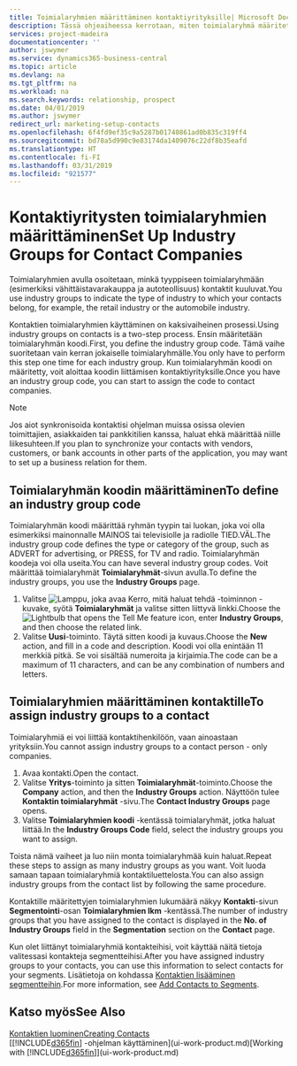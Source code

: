 ```yaml
---
title: Toimialaryhmien määrittäminen kontaktiyrityksille| Microsoft Docs
description: Tässä ohjeaiheessa kerrotaan, miten toimialaryhmä määritetään ja miten sille sitten määritetään kontaktiryhmä, kuten vähittäistavarakauppa tai autoteollisuus.
services: project-madeira
documentationcenter: ''
author: jswymer
ms.service: dynamics365-business-central
ms.topic: article
ms.devlang: na
ms.tgt_pltfrm: na
ms.workload: na
ms.search.keywords: relationship, prospect
ms.date: 04/01/2019
ms.author: jswymer
redirect_url: marketing-setup-contacts
ms.openlocfilehash: 6f4fd9ef35c9a5287b01740861ad0b835c319ff4
ms.sourcegitcommit: bd78a5d990c9e83174da1409076c22df8b35eafd
ms.translationtype: HT
ms.contentlocale: fi-FI
ms.lasthandoff: 03/31/2019
ms.locfileid: "921577"
---
```

# <a name="set-up-industry-groups-for-contact-companies"></a><span data-ttu-id="8c904-103">Kontaktiyritysten toimialaryhmien määrittäminen</span><span class="sxs-lookup"><span data-stu-id="8c904-103">Set Up Industry Groups for Contact Companies</span></span>
<span data-ttu-id="8c904-104">Toimialaryhmien avulla osoitetaan, minkä tyyppiseen toimialaryhmään (esimerkiksi vähittäistavarakauppa ja autoteollisuus) kontaktit kuuluvat.</span><span class="sxs-lookup"><span data-stu-id="8c904-104">You use industry groups to indicate the type of industry to which your contacts belong, for example, the retail industry or the automobile industry.</span></span>

<span data-ttu-id="8c904-105">Kontaktien toimialaryhmien käyttäminen on kaksivaiheinen prosessi.</span><span class="sxs-lookup"><span data-stu-id="8c904-105">Using industry groups on contacts is a two-step process.</span></span> <span data-ttu-id="8c904-106">Ensin määritetään toimialaryhmän koodi.</span><span class="sxs-lookup"><span data-stu-id="8c904-106">First, you define the industry group code.</span></span> <span data-ttu-id="8c904-107">Tämä vaihe suoritetaan vain kerran jokaiselle toimialaryhmälle.</span><span class="sxs-lookup"><span data-stu-id="8c904-107">You only have to perform this step one time for each industry group.</span></span> <span data-ttu-id="8c904-108">Kun toimialaryhmän koodi on määritetty, voit aloittaa koodin liittämisen kontaktiyrityksille.</span><span class="sxs-lookup"><span data-stu-id="8c904-108">Once you have an industry group code, you can start to assign the code to contact companies.</span></span>

> [!NOTE]  
>   <span data-ttu-id="8c904-109">Jos aiot synkronisoida kontaktisi ohjelman muissa osissa olevien toimittajien, asiakkaiden tai pankkitilien kanssa, haluat ehkä määrittää niille liikesuhteen.</span><span class="sxs-lookup"><span data-stu-id="8c904-109">If you plan to synchronize your contacts with vendors, customers, or bank accounts in other parts of the application, you may want to set up a business relation for them.</span></span>

## <a name="to-define-an-industry-group-code"></a><span data-ttu-id="8c904-110">Toimialaryhmän koodin määrittäminen</span><span class="sxs-lookup"><span data-stu-id="8c904-110">To define an industry group code</span></span>
<span data-ttu-id="8c904-111">Toimialaryhmän koodi määrittää ryhmän tyypin tai luokan, joka voi olla esimerkiksi mainonnalle MAINOS tai televisiolle ja radiolle TIED.VÄL.</span><span class="sxs-lookup"><span data-stu-id="8c904-111">The industry group code defines the type or category of the group, such as ADVERT for advertising, or PRESS, for TV and radio.</span></span> <span data-ttu-id="8c904-112">Toimialaryhmän koodeja voi olla useita.</span><span class="sxs-lookup"><span data-stu-id="8c904-112">You can have several industry group codes.</span></span> <span data-ttu-id="8c904-113">Voit määrittää toimialaryhmät **Toimialaryhmät**-sivun avulla.</span><span class="sxs-lookup"><span data-stu-id="8c904-113">To define the industry groups, you use the **Industry Groups** page.</span></span>

1. <span data-ttu-id="8c904-114">Valitse ![Lamppu, joka avaa Kerro, mitä haluat tehdä -toiminnon](media/ui-search/search_small.png "Kerro, mitä haluat tehdä") -kuvake, syötä **Toimialaryhmät** ja valitse sitten liittyvä linkki.</span><span class="sxs-lookup"><span data-stu-id="8c904-114">Choose the ![Lightbulb that opens the Tell Me feature](media/ui-search/search_small.png "Tell me what you want to do") icon, enter **Industry Groups**, and then choose the related link.</span></span>
2. <span data-ttu-id="8c904-115">Valitse **Uusi**-toiminto. Täytä sitten koodi ja kuvaus.</span><span class="sxs-lookup"><span data-stu-id="8c904-115">Choose the **New** action, and fill in a code and description.</span></span> <span data-ttu-id="8c904-116">Koodi voi olla enintään 11 merkkiä pitkä. Se voi sisältää numeroita ja kirjaimia.</span><span class="sxs-lookup"><span data-stu-id="8c904-116">The code can be a maximum of 11 characters, and can be any combination of numbers and letters.</span></span>

## <a name="AssignIndustryGroupContact"></a> <span data-ttu-id="8c904-117">Toimialaryhmien määrittäminen kontaktille</span><span class="sxs-lookup"><span data-stu-id="8c904-117">To assign industry groups to a contact</span></span>
<span data-ttu-id="8c904-118">Toimialaryhmiä ei voi liittää kontaktihenkilöön, vaan ainoastaan yrityksiin.</span><span class="sxs-lookup"><span data-stu-id="8c904-118">You cannot assign industry groups to a contact person - only companies.</span></span>

1. <span data-ttu-id="8c904-119">Avaa kontakti.</span><span class="sxs-lookup"><span data-stu-id="8c904-119">Open the contact.</span></span>
2. <span data-ttu-id="8c904-120">Valitse **Yritys**-toiminto ja sitten **Toimialaryhmät**-toiminto.</span><span class="sxs-lookup"><span data-stu-id="8c904-120">Choose the **Company** action, and then the **Industry Groups** action.</span></span> <span data-ttu-id="8c904-121">Näyttöön tulee **Kontaktin toimialaryhmät** -sivu.</span><span class="sxs-lookup"><span data-stu-id="8c904-121">The **Contact Industry Groups** page opens.</span></span>
3. <span data-ttu-id="8c904-122">Valitse **Toimialaryhmien koodi** -kentässä toimialaryhmät, jotka haluat liittää.</span><span class="sxs-lookup"><span data-stu-id="8c904-122">In the **Industry Groups Code** field, select the industry groups you want to assign.</span></span>

<span data-ttu-id="8c904-123">Toista nämä vaiheet ja luo niin monta toimialaryhmää kuin haluat.</span><span class="sxs-lookup"><span data-stu-id="8c904-123">Repeat these steps to assign as many industry groups as you want.</span></span> <span data-ttu-id="8c904-124">Voit luoda samaan tapaan toimialaryhmiä kontaktiluettelosta.</span><span class="sxs-lookup"><span data-stu-id="8c904-124">You can also assign industry groups from the contact list by following the same procedure.</span></span>

<span data-ttu-id="8c904-125">Kontaktille määritettyjen toimialaryhmien lukumäärä näkyy **Kontakti**-sivun **Segmentointi**-osan **Toimialaryhmien lkm** -kentässä.</span><span class="sxs-lookup"><span data-stu-id="8c904-125">The number of industry groups that you have assigned to the contact is displayed in the **No. of Industry Groups** field in the **Segmentation** section on the **Contact** page.</span></span>

<span data-ttu-id="8c904-126">Kun olet liittänyt toimialaryhmiä kontakteihisi, voit käyttää näitä tietoja valitessasi kontakteja segmentteihisi.</span><span class="sxs-lookup"><span data-stu-id="8c904-126">After you have assigned industry groups to your contacts, you can use this information to select contacts for your segments.</span></span> <span data-ttu-id="8c904-127">Lisätietoja on kohdassa [Kontaktien lisääminen segmentteihin](marketing-add-contact-segment.md).</span><span class="sxs-lookup"><span data-stu-id="8c904-127">For more information, see [Add Contacts to Segments](marketing-add-contact-segment.md).</span></span>

## <a name="see-also"></a><span data-ttu-id="8c904-128">Katso myös</span><span class="sxs-lookup"><span data-stu-id="8c904-128">See Also</span></span>
[<span data-ttu-id="8c904-129">Kontaktien luominen</span><span class="sxs-lookup"><span data-stu-id="8c904-129">Creating Contacts</span></span>](marketing-create-contact-companies.md)  
<span data-ttu-id="8c904-130">[[!INCLUDE[d365fin](includes/d365fin_md.md)] -ohjelman käyttäminen](ui-work-product.md)</span><span class="sxs-lookup"><span data-stu-id="8c904-130">[Working with [!INCLUDE[d365fin](includes/d365fin_md.md)]](ui-work-product.md)</span></span>
